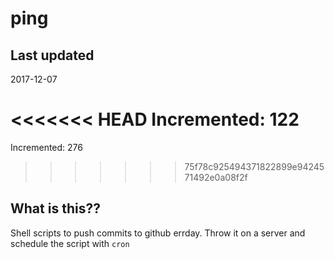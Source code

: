 # ping

## Last updated
2017-12-07

<<<<<<< HEAD
Incremented: 122
=======
Incremented: 276
>>>>>>> 75f78c925494371822899e9424571492e0a08f2f

## What is this?? 
Shell scripts to push commits to github errday. Throw it on a server and schedule the script with `cron`
